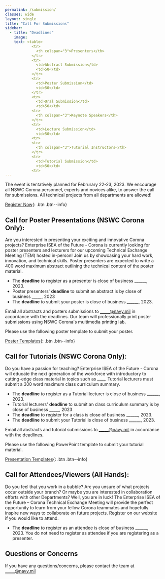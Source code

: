 ```yaml
---
permalink: /submission/
classes: wide
layout: single
title: "Call For Submissions"
sidebar:
  - title: "Deadlines"
    image: 
    text: <table> 
            <tr>
              <th colspan="3">Presenters</th>
            </tr>
            <tr>
              <td>Abstract Submission</td>
              <td>50</td>
            </tr>
            <tr>
              <td>Poster Submission</td>
              <td>50</td>
            </tr>
            <tr>
              <td>Oral Submission</td>
              <td>50</td>
            <tr>
              <th colspan="3">Keynote Speakers</th>
            </tr>
            <tr>
              <td>Lecture Submission</td>
              <td>50</td>
            <tr>
            <tr>
              <th colspan="3">Tutorial Instructors</th>
            </tr>
            <tr>
              <td>Tutorial Submission</td>
              <td>50</td>
            <tr>
---
```

The event is tentatively planned for Februrary 22-23, 2023. We encourage all NSWC Corona personnel, experts and novices alike, to answer the call for submissions. All technical projects from all departments are allowed! 
              
[Register Now](https://www.corona-tem.com/registration/){: .btn .btn--info}              
       
## Call for Poster Presentations (NSWC Corona Only):
Are you interested in presenting your exciting and innovative Corona projects?  Enterprise ISEA of the Future - Corona is currently looking for poster presenters and lecturers for our upcoming Technical Exchange Meeting (TEM) hosted in-person! Join us by showcasing your hard work, innovation, and technical skills. Poster presenters are expected to write a 400 word maximum abstract outlining the technical content of the poster material.
* The **deadline** to register as a presenter is close of business ______, 2023. 
* Poster presenters' **deadline** to submit an abstract is by close of business _____, 2023
* The **deadline** to submit your poster is close of business ______, 2023.
              
Email all abstracts and posters submissions to _____@navy.mil in accordance with the deadlines. Our team will professionally print poster submissions using NSWC Corona's multimedia printing lab. 
              
Please use the following poster template to submit your poster.
              
[Poster Templates](https://www.corona-tem.com/templates/){: .btn .btn--info}
## Call for Tutorials (NSWC Corona Only):
Do you have a passion for teaching? Enterprise ISEA of the Future - Corona will educate the next generation of the workforce with introductory to cutting-edge class material in topics such as ____. Tutorial lecturers must submit a 300 word maximum class curriculum summary.
* The **deadline** to register as a Tutorial lecturer is close of business ______, 2023. 
* Tutorial lecturers' **deadline** to submit an class curriculum summary is by close of business _____, 2023
* The **deadline** to register for a class is close of business ______, 2023.        
* The **deadline** to submit your Tutorial is close of business ______, 2023.  
              
Email all abstracts and tutorial submissions to _____@navy.mil in accordance with the deadlines. 
        
Please use the following PowerPoint template to submit your tutorial material.
              
[Presentation Templates](https://www.corona-tem.com/templates/){: .btn .btn--info}

## Call for Attendees/Viewers (All Hands):
Do you feel that you work in a bubble? Are you unsure of what projects occur outside your branch? Or maybe you are interested in collaboration efforts with other Departments? Well, you are in luck! The Enterprise ISEA of the Future – Corona Technical Exchange Meeting will provide the perfect opportunity to learn from your fellow Corona teammates and hopefully inspire new ways to collaborate on future projects. Register on our website if you would like to attend. 
* The **deadline** to register as an attendee is close of business ______, 2023. You do not need to register as attendee if you are registering as a presenter.
              
## Questions or Concerns
If you have any questions/concerns, please contact the team at _____@navy.mil
